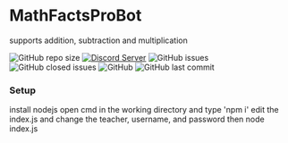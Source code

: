 # MathFactsProBot
supports addition, subtraction and multiplication

![GitHub repo size](https://img.shields.io/github/repo-size/Puyodead1-Development/MathFactsProBot.svg?style=plastic)
[![Discord Server](https://discordapp.com/api/guilds/589200717277954093/embed.png)](https://discord.gg/mfMQvYW)
![GitHub issues](https://img.shields.io/github/issues/Puyodead1-Development/MathFactsProBot.svg?style=plastic)
![GitHub closed issues](https://img.shields.io/github/issues-closed-raw/Puyodead1-Development/MathFactsProBot.svg?style=plastic)
![GitHub](https://img.shields.io/github/license/Puyodead1-Development/MathFactsProBot.svg?style=plastic)
![GitHub last commit](https://img.shields.io/github/last-commit/Puyodead1/MathFactsProBot.svg?style=plastic)


### Setup
install nodejs
open cmd in the working directory and type 'npm i'
edit the index.js and change the teacher, username, and password
then node index.js
